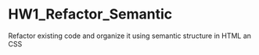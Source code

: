 # HW1_Refactor_Semantic
Refactor existing code and organize it using semantic structure in HTML an CSS
